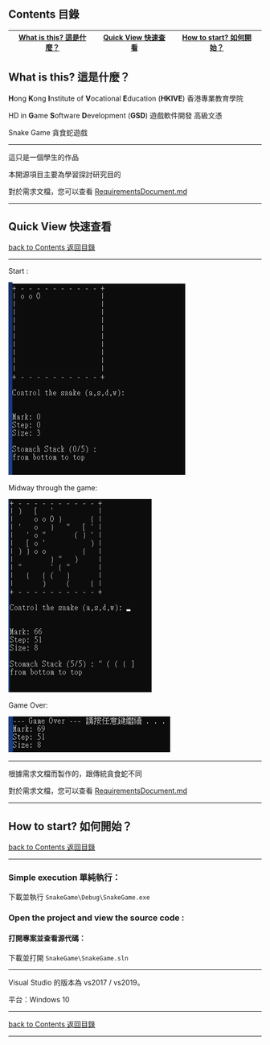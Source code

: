 ## Contents 目錄

| [What is this? 這是什麼？](#what-is-this-這是什麼) | [Quick View 快速查看](#quick-view-快速查看) | [How to start? 如何開始？](#how-to-start-如何開始) |
| ------------------------------ | ------------------------- | ------------------------------ |

## What is this? 這是什麼？

**H**ong **K**ong **I**nstitute of **V**ocational **E**ducation (**HKIVE**)  香港專業教育學院 

HD in **G**ame **S**oftware **D**evelopment (**GSD**)  遊戲軟件開發 高級文憑 

Snake Game 貪食蛇遊戲

___

這只是一個學生的作品

本開源項目主要為學習探討研究目的

對於需求文檔，您可以查看 [RequirementsDocument.md](https://github.com/CWKSC/HKIVE-GSD-SnakeGame/blob/master/RequirementsDocument.md)

------

## Quick View 快速查看

[back to Contents 返回目錄](#contents-目錄)

___

Start :

![](https://raw.githubusercontent.com/CWKSC/HKIVE-GSD-SnakeGame/master/Screenshot/start.png)

Midway through the game:

![](https://raw.githubusercontent.com/CWKSC/HKIVE-GSD-SnakeGame/master/Screenshot/mid.png)

Game Over:

![](https://raw.githubusercontent.com/CWKSC/HKIVE-GSD-SnakeGame/master/Screenshot/end.png)

___

根據需求文檔而製作的，跟傳統貪食蛇不同

對於需求文檔，您可以查看 [RequirementsDocument.md](https://github.com/CWKSC/HKIVE-GSD-SnakeGame/blob/master/RequirementsDocument.md)

------

## How to start? 如何開始？

[back to Contents 返回目錄](#contents-目錄)

------

### Simple execution 單純執行：

下載並執行 `SnakeGame\Debug\SnakeGame.exe`

### Open the project and view the source code :

#### 打開專案並查看源代碼：

下載並打開 `SnakeGame\SnakeGame.sln`

------

Visual Studio 的版本為 vs2017 / vs2019。

平台：Windows 10

------

[back to Contents 返回目錄](#contents-目錄)

------


